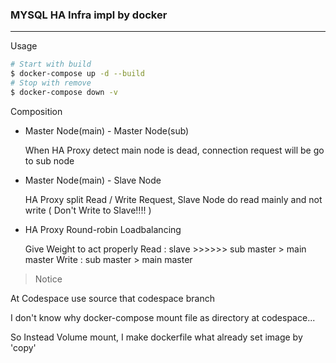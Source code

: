 ### MYSQL HA Infra impl by docker
---
Usage
```bash
# Start with build
$ docker-compose up -d --build
# Stop with remove
$ docker-compose down -v
```

Composition
- Master Node(main) - Master Node(sub)

  When HA Proxy detect main node is dead, connection request will be go to sub node 
- Master Node(main) - Slave Node

  HA Proxy split Read / Write Request, Slave Node do read mainly and not write ( Don't Write to Slave!!!! )
- HA Proxy Round-robin Loadbalancing

  Give Weight to act properly
  Read : slave >>>>>> sub master > main master
  Write : sub master > main master
  
> Notice

At Codespace use source that codespace branch

I don't know why docker-compose mount file as directory at codespace...

So Instead Volume mount, I make dockerfile what already set image by 'copy'
